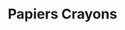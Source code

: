---
title: "Papiers Crayons"
url: /villenave-d-ornon/papiers-crayons/
shop: fournitures de bureau
---